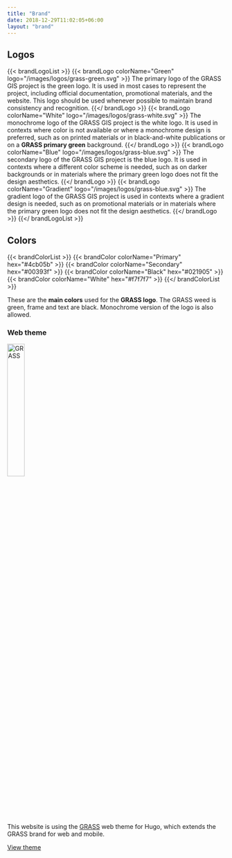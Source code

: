 ```yaml
---
title: "Brand"
date: 2018-12-29T11:02:05+06:00
layout: "brand"
---
```


## Logos

{{< brandLogoList >}}
    {{< brandLogo colorName="Green"        logo="/images/logos/grass-green.svg"  >}}
        The primary logo of the GRASS GIS project is the green logo. It is used in most cases to represent the project, including official documentation, promotional materials, and the website. This logo should be used whenever possible to maintain brand consistency and recognition.
    {{</ brandLogo >}}
    {{< brandLogo colorName="White"        logo="/images/logos/grass-white.svg" >}}
        The monochrome logo of the GRASS GIS project is the white logo. It is used in contexts where color is not available or where a monochrome design is preferred, such as on printed materials or in black-and-white publications or on a <b class="grass-green">GRASS primary green</b> background.
    {{</ brandLogo >}}
    {{< brandLogo colorName="Blue"         logo="/images/logos/grass-blue.svg"  >}}
        The secondary logo of the GRASS GIS project is the blue logo. It is used in contexts where a different color scheme is needed, such as on darker backgrounds or in materials where the primary green logo does not fit the design aesthetics.
    {{</ brandLogo >}}
    {{< brandLogo colorName="Gradient"     logo="/images/logos/grass-blue.svg"  >}}
        The gradient logo of the GRASS GIS project is used in contexts where a gradient design is needed, such as on promotional materials or in materials where the primary green logo does not fit the design aesthetics.
    {{</ brandLogo >}}
{{</ brandLogoList >}}

## Colors

{{< brandColorList >}}
    {{< brandColor colorName="Primary"   hex="#4cb05b" >}}
    {{< brandColor colorName="Secondary" hex="#00393f" >}}
    {{< brandColor colorName="Black"     hex="#021905" >}}
    {{< brandColor colorName="White"     hex="#f7f7f7" >}}
{{</ brandColorList >}}

These are the **main colors** used for the  **GRASS logo**.
The GRASS weed is green, frame and text are black.
Monochrome version of the logo is also allowed.

### Web theme

<div class="row mt-30 mb-2">

<div class="col-lg-6">
<div class="grassthm text-center overlay">
<img alt="GRASS" src="../../images/logos/grass-white.svg" width="28%">
</div>
</div>
<div class="col-lg-6">
<p>This website is using the <a class="bigr" href="/about/theme"><span class="grass-green grass">GRASS</span></a> web theme for Hugo, which extends the GRASS brand for web and mobile.</p>

<a class="btn btn-secondary" href="/about/theme">View theme</a>

</div>
</div>
